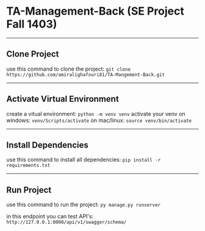 # TA-Management-Back (SE Project Fall 1403)

---

## Clone Project

use this command to clone the project:
``` git clone https://github.com/amiralighafouri81/TA-Mangement-Back.git ```

---

## Activate Virtual Environment

create a vitual environment:
``` python -m venv venv ```
activate your venv on windows:
``` venv/Scripts/activate ```
on mac/linux:
``` source venv/bin/activate ```

---

## Install Dependencies

use this command to install all dependencies:
``` pip install -r requirements.txt ```

---

## Run Project

use this command to run the project:
``` py manage.py runserver ```

in this endpoint you can test API's:
``` http://127.0.0.1:8000/api/v1/swagger/schema/ ```
